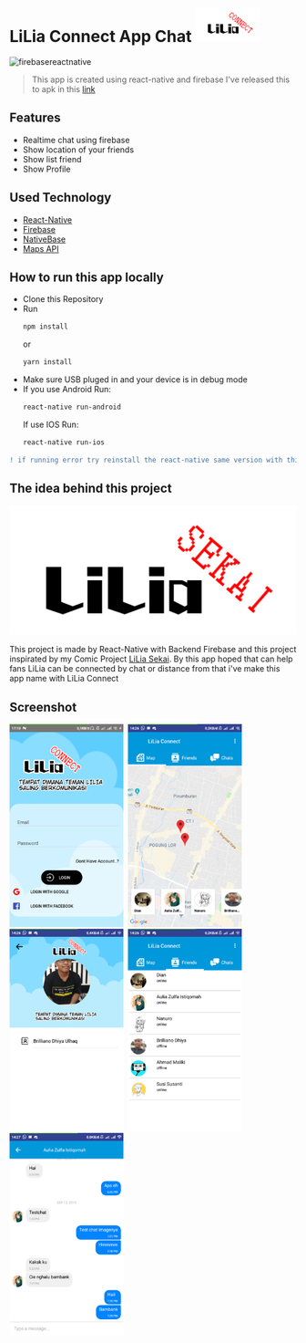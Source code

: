 # LiLia Connect App Chat <img src="screenshot/logoconnect.png" height="60">

![firebasereactnative](https://miro.medium.com/max/3360/1*i8NwSY_rp8U-nDbnI46-Ew.jpeg)

> This app is created using react-native and firebase
> I've released this to apk in this [link](https://drive.google.com/file/d/1sbhWxPB94RSRiMrZM90EXZzdvjR2Tk6C/view?usp=sharing)

## Features

* Realtime chat using firebase
* Show location of your friends
* Show list friend
* Show Profile

## Used Technology

* [React-Native](https://facebook.github.io/react-native/)
* [Firebase](https://console.firebase.google.com)
* [NativeBase](https://nativebase.io/)
* [Maps API](https://cloud.google.com/maps-platform/)

## How to run this app locally

* Clone this Repository
* Run
  ```sh
  npm install
  ```
  or
  ```sh
  yarn install
  ```
* Make sure USB pluged in and your device is in debug mode
* If you use Android Run:
  ```sh
  react-native run-android
  ```
  If use IOS Run:
  ```sh
  react-native run-ios
  ```
```diff
! if running error try reinstall the react-native same version with this app
```

## The idea behind this project 

<img src="screenshot/logoasli.png">

This project is made by React-Native with Backend Firebase and this project inspirated by my Comic Project [LiLia Sekai](https://www.instagram.com/lilia_sekai/). By this app hoped that can help fans LiLia can be connected by chat or distance from that i've make this app name with LiLia Connect

## Screenshot 

<kbd>
<img src="screenshot/login.png" width="200">
</kbd>

<kbd>
<img src="screenshot/homemaps.png" width="200">
</kbd>

<kbd>
<img src="screenshot/profile.png" width="200">
</kbd>

<kbd>
<img src="screenshot/friends.png" width="200">
</kbd>

<kbd>
<img src="screenshot/chat.png" width="200">
</kbd>